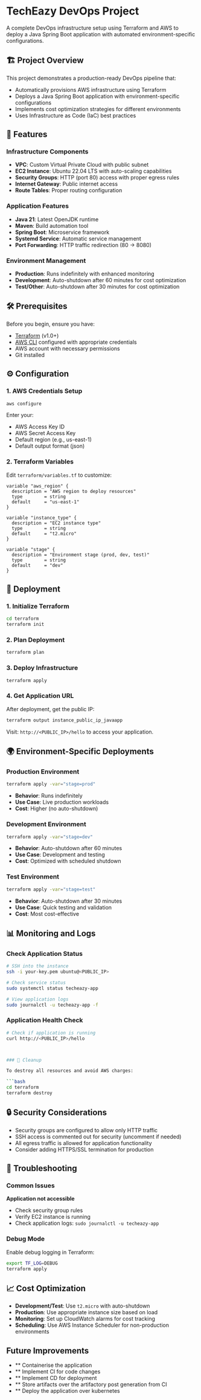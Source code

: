 # TechEazy DevOps Project

A complete DevOps infrastructure setup using Terraform and AWS to deploy a Java Spring Boot application with automated environment-specific configurations.

## 🏗️ Project Overview

This project demonstrates a production-ready DevOps pipeline that:
- Automatically provisions AWS infrastructure using Terraform
- Deploys a Java Spring Boot application with environment-specific configurations
- Implements cost optimization strategies for different environments
- Uses Infrastructure as Code (IaC) best practices

## 🚀 Features

### Infrastructure Components
- **VPC**: Custom Virtual Private Cloud with public subnet
- **EC2 Instance**: Ubuntu 22.04 LTS with auto-scaling capabilities
- **Security Groups**: HTTP (port 80) access with proper egress rules
- **Internet Gateway**: Public internet access
- **Route Tables**: Proper routing configuration

### Application Features
- **Java 21**: Latest OpenJDK runtime
- **Maven**: Build automation tool
- **Spring Boot**: Microservice framework
- **Systemd Service**: Automatic service management
- **Port Forwarding**: HTTP traffic redirection (80 → 8080)

### Environment Management
- **Production**: Runs indefinitely with enhanced monitoring
- **Development**: Auto-shutdown after 60 minutes for cost optimization
- **Test/Other**: Auto-shutdown after 30 minutes for cost optimization

## 🛠️ Prerequisites

Before you begin, ensure you have:

- [Terraform](https://www.terraform.io/downloads.html) (v1.0+)
- [AWS CLI](https://aws.amazon.com/cli/) configured with appropriate credentials
- AWS account with necessary permissions
- Git installed

## ⚙️ Configuration

### 1. AWS Credentials Setup

```bash
aws configure
```

Enter your:
- AWS Access Key ID
- AWS Secret Access Key
- Default region (e.g., us-east-1)
- Default output format (json)

### 2. Terraform Variables

Edit `terraform/variables.tf` to customize:

```hcl
variable "aws_region" {
  description = "AWS region to deploy resources"
  type        = string
  default     = "us-east-1"
}

variable "instance_type" {
  description = "EC2 instance type"
  type        = string
  default     = "t2.micro"
}

variable "stage" {
  description = "Environment stage (prod, dev, test)"
  type        = string
  default     = "dev"
}
```

## 🚀 Deployment

### 1. Initialize Terraform

```bash
cd terraform
terraform init
```

### 2. Plan Deployment

```bash
terraform plan
```

### 3. Deploy Infrastructure

```bash
terraform apply
```

### 4. Get Application URL

After deployment, get the public IP:

```bash
terraform output instance_public_ip_javaapp
```

Visit: `http://<PUBLIC_IP>/hello` to access your application.

## 🌍 Environment-Specific Deployments

### Production Environment

```bash
terraform apply -var="stage=prod"
```

- **Behavior**: Runs indefinitely
- **Use Case**: Live production workloads
- **Cost**: Higher (no auto-shutdown)

### Development Environment

```bash
terraform apply -var="stage=dev"
```

- **Behavior**: Auto-shutdown after 60 minutes
- **Use Case**: Development and testing
- **Cost**: Optimized with scheduled shutdown

### Test Environment

```bash
terraform apply -var="stage=test"
```

- **Behavior**: Auto-shutdown after 30 minutes
- **Use Case**: Quick testing and validation
- **Cost**: Most cost-effective

## 📊 Monitoring and Logs

### Check Application Status

```bash
# SSH into the instance
ssh -i your-key.pem ubuntu@<PUBLIC_IP>

# Check service status
sudo systemctl status techeazy-app

# View application logs
sudo journalctl -u techeazy-app -f
```

### Application Health Check

```bash
# Check if application is running
curl http://<PUBLIC_IP>/hello



### 🧹 Cleanup

To destroy all resources and avoid AWS charges:

```bash
cd terraform
terraform destroy
```

## 🔒 Security Considerations

- Security groups are configured to allow only HTTP traffic
- SSH access is commented out for security (uncomment if needed)
- All egress traffic is allowed for application functionality
- Consider adding HTTPS/SSL termination for production

## 🐛 Troubleshooting

### Common Issues
 **Application not accessible**
   - Check security group rules
   - Verify EC2 instance is running
   - Check application logs: `sudo journalctl -u techeazy-app`

### Debug Mode

Enable debug logging in Terraform:
```bash
export TF_LOG=DEBUG
terraform apply
```

## 📈 Cost Optimization

- **Development/Test**: Use `t2.micro` with auto-shutdown
- **Production**: Use appropriate instance size based on load
- **Monitoring**: Set up CloudWatch alarms for cost tracking
- **Scheduling**: Use AWS Instance Scheduler for non-production environments


## Future Improvements
- ** Containerise the application
- ** Implement CI for code changes
- ** Implement CD for deployment
- ** Store artifacts over the artifactory post generation from CI
- ** Deploy the application over kubernetes
